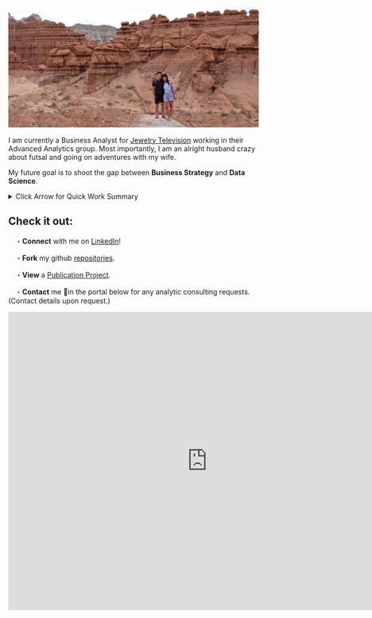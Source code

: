 
![Caption: Happiness](https://raw.githubusercontent.com/tykiww/Images/master/family/goblin_valley.jpg)

I am currently a Business Analyst for [Jewelry Television](https://www.jtv.com/) working in their Advanced Analytics group. Most importantly, I am an alright husband crazy about futsal and going on adventures with my wife.

My future goal is to shoot the gap between <b>Business Strategy</b> and <b>Data Science</b>. 


<details><summary> Click Arrow for Quick Work Summary </summary>



<b> Education: </b>

<p>　・BS Statistics: <a href="https://statistics.byu.edu/">Brigham Young University</a> </p>

<b>Internships:</b>

<p>　・Business & Analytics: <a href="https://www.jtv.com/">Jewelry Television</a> </p>
<p>　・Data Science: <a href="https://lasers.llnl.gov/">Lawrence Livermore National Laboratories</a> </p>
<p>　・Business Analysis: <a href="https://www.franklincovey.com">Franklin Covey</a> </p>
<p>　・Recruitment Consulting: <a href="https://www.icon-partners.com/">Icon Partners</a> </p>

<b> Volunteer: </b>

<p>　・President: <a href="https://www.linkedin.com/company/byu-jsa/">BYU Japanese Student Association</a> </p>
<p>　・Data Analysis: <a href="http://metaworklife.com/">Meta WL</a> </p>
<p>　・Missionary: <a href="https://www.churchofjesuschrist.org/?lang=eng">The Church of Jesus Christ of Latter-Day Saints</a> </p>



<b> Research/Teaching: </b>

<p>　・Research Assistant: <a href="https://www.u-tokyo.ac.jp/en/index.html">University of Tokyo</a> </p>
<p>　・Teaching Assistant: <a href="https://statistics.byu.edu/">Brigham Young University</a> </p>

</details>


## Check it out:

<p>　・<strong>Connect</strong> with me on <a href="https://www.linkedin.com/in/taiki-wada">LinkedIn</a>!</p>

<p>　・<strong>Fork</strong> my github <a href="https://github.com/tykiww">repositories</a>.</p>

<p>　・<strong>View</strong> a <a href="https://doi.org/10.1016/j.burn.2017.05.003">Publication Project</a>.</p>

<p>　・<strong>Contact</strong> me 📧in the portal below for any analytic consulting requests.
(Contact details upon request.)</p>

<iframe src="https://docs.google.com/forms/d/e/1FAIpQLSc2SngnqnI_c--X0yhQrerCvHW_Fel1OzOFsPIjv7-t8V73Xw/viewform?embedded=true" width="800" height="600" frameborder="0" marginheight="0" marginwidth="0">Loading...</iframe>
